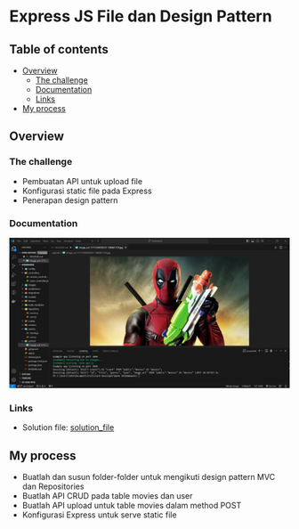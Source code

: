 # Express JS File dan Design Pattern

## Table of contents

- [Overview](#overview)
  - [The challenge](#the-challenge)
  - [Documentation](#documentation)
  - [Links](#links)
- [My process](#my-process)

## Overview

### The challenge
- Pembuatan API untuk upload file
- Konfigurasi static file pada Express
- Penerapan design pattern


### Documentation
![Documentation](images/Documentation.PNG)

### Links

- Solution file: [solution_file](app.js)

## My process
- Buatlah dan susun folder-folder untuk mengikuti design pattern MVC dan Repositories
- Buatlah API CRUD pada table movies dan user
- Buatlah API upload untuk table movies dalam method POST
- Konfigurasi Express untuk serve static file

